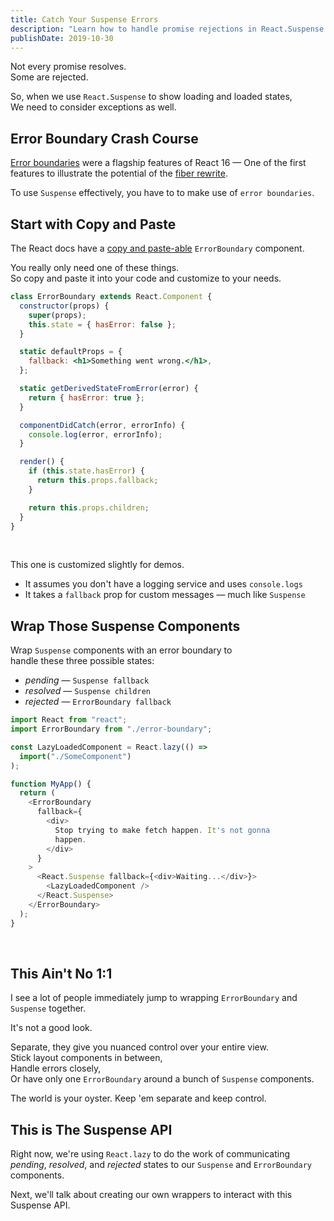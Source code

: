 ```yaml
---
title: Catch Your Suspense Errors
description: "Learn how to handle promise rejections in React.Suspense by using Error Boundaries, ensuring proper handling of pending, resolved, and rejected states."
publishDate: 2019-10-30
---
```


Not every promise resolves.  
Some are rejected.

So, when we use `React.Suspense` to show loading and loaded states,  
We need to consider exceptions as well.

## Error Boundary Crash Course

[Error boundaries](https://reactjs.org/blog/2017/09/26/react-v16.0.html#better-error-handling) were a flagship features of React 16 —
One of the first features to illustrate the potential of the [fiber rewrite](https://engineering.fb.com/web/react-16-a-look-inside-an-api-compatible-rewrite-of-our-frontend-ui-library/).

To use `Suspense` effectively, you have to to make use of `error boundaries`.

## Start with Copy and Paste

The React docs have a [copy and paste-able](https://reactjs.org/docs/error-boundaries.html#introducing-error-boundaries) `ErrorBoundary` component.

You really only need one of these things.  
So copy and paste it into your code and customize to your needs.

```jsx
class ErrorBoundary extends React.Component {
  constructor(props) {
    super(props);
    this.state = { hasError: false };
  }

  static defaultProps = {
    fallback: <h1>Something went wrong.</h1>,
  };

  static getDerivedStateFromError(error) {
    return { hasError: true };
  }

  componentDidCatch(error, errorInfo) {
    console.log(error, errorInfo);
  }

  render() {
    if (this.state.hasError) {
      return this.props.fallback;
    }

    return this.props.children;
  }
}
```

<br />

This one is customized slightly for demos.

- It assumes you don't have a logging service and uses `console.logs`
- It takes a `fallback` prop for custom messages — much like `Suspense`

## Wrap Those Suspense Components

Wrap `Suspense` components with an error boundary to  
handle these three possible states:

- _pending_ — `Suspense fallback`
- _resolved_ — `Suspense children`
- _rejected_ — `ErrorBoundary fallback`

```js
import React from "react";
import ErrorBoundary from "./error-boundary";

const LazyLoadedComponent = React.lazy(() =>
  import("./SomeComponent")
);

function MyApp() {
  return (
    <ErrorBoundary
      fallback={
        <div>
          Stop trying to make fetch happen. It's not gonna
          happen.
        </div>
      }
    >
      <React.Suspense fallback={<div>Waiting...</div>}>
        <LazyLoadedComponent />
      </React.Suspense>
    </ErrorBoundary>
  );
}
```

<br />

## This Ain't No 1:1

I see a lot of people immediately jump to wrapping `ErrorBoundary` and `Suspense` together.

It's not a good look.

Separate, they give you nuanced control over your entire view.  
Stick layout components in between,  
Handle errors closely,  
Or have only one `ErrorBoundary` around a bunch of `Suspense` components.

The world is your oyster.
Keep 'em separate and keep control.

## This is The Suspense API

Right now, we're using `React.lazy` to do the work of communicating _pending_, _resolved_, and _rejected_ states to our `Suspense` and `ErrorBoundary` components.

Next, we'll talk about creating our own wrappers to interact with this Suspense API.
